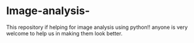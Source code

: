 # Image-analysis-
This repository if helping for image analysis using python!! anyone is very welcome to help us in making them look better.
